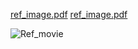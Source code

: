 
[ref_image.pdf](https://github.com/jamjamjam888/DOC-kaken/files/5097817/ref_image.pdf)
[ref_image.pdf](https://github.com/jamjamjam888/DOC-kaken/files/5097817/ref_image.pdf)

![Ref_movie](https://github.com/jamjamjam888/DOC-kaken/blob/master/issue/download.gif)
